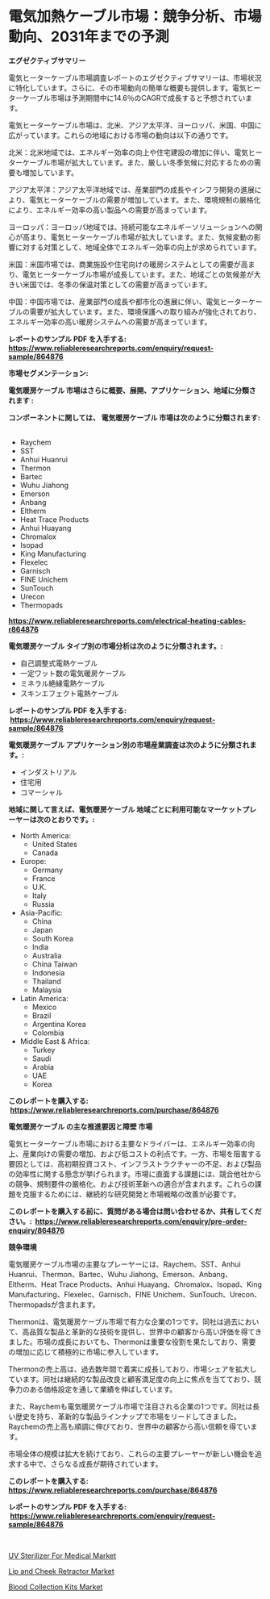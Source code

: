 <p><h1>電気加熱ケーブル市場：競争分析、市場動向、2031年までの予測</h1></p><p><strong>エグゼクティブサマリー</strong></p>
<p><p>電気ヒーターケーブル市場調査レポートのエグゼクティブサマリーは、市場状況に特化しています。さらに、その市場動向の簡単な概要も提供します。電気ヒーターケーブル市場は予測期間中に14.6％のCAGRで成長すると予想されています。</p><p>電気ヒーターケーブル市場は、北米、アジア太平洋、ヨーロッパ、米国、中国に広がっています。これらの地域における市場の動向は以下の通りです。</p><p>北米：北米地域では、エネルギー効率の向上や住宅建設の増加に伴い、電気ヒーターケーブル市場が拡大しています。また、厳しい冬季気候に対応するための需要も増加しています。</p><p>アジア太平洋：アジア太平洋地域では、産業部門の成長やインフラ開発の進展により、電気ヒーターケーブルの需要が増加しています。また、環境規制の厳格化により、エネルギー効率の高い製品への需要が高まっています。</p><p>ヨーロッパ：ヨーロッパ地域では、持続可能なエネルギーソリューションへの関心が高まり、電気ヒーターケーブル市場が拡大しています。また、気候変動の影響に対する対策として、地域全体でエネルギー効率の向上が求められています。</p><p>米国：米国市場では、商業施設や住宅向けの暖房システムとしての需要が高まり、電気ヒーターケーブル市場が成長しています。また、地域ごとの気候差が大きい米国では、冬季の保温対策としての需要が高まっています。</p><p>中国：中国市場では、産業部門の成長や都市化の進展に伴い、電気ヒーターケーブルの需要が拡大しています。また、環境保護への取り組みが強化されており、エネルギー効率の高い暖房システムへの需要が高まっています。</p></p>
<p><strong>レポートのサンプル PDF を入手する: <a href="https://www.reliableresearchreports.com/enquiry/request-sample/864876">https://www.reliableresearchreports.com/enquiry/request-sample/864876</a></strong></p>
<p><strong>市場セグメンテーション:</strong></p>
<p><strong> 電気暖房ケーブル 市場はさらに概要、展開、アプリケーション、地域に分類されます :</strong></p>
<p><strong>コンポーネントに関しては、 電気暖房ケーブル 市場は次のように分類されます: &nbsp;</strong></p>
<p><ul><li>Raychem</li><li>SST</li><li>Anhui Huanrui</li><li>Thermon</li><li>Bartec</li><li>Wuhu Jiahong</li><li>Emerson</li><li>Anbang</li><li>Eltherm</li><li>Heat Trace Products</li><li>Anhui Huayang</li><li>Chromalox</li><li>Isopad</li><li>King Manufacturing</li><li>Flexelec</li><li>Garnisch</li><li>FINE Unichem</li><li>SunTouch</li><li>Urecon</li><li>Thermopads</li></ul></p>
<p><strong><a href="https://www.reliableresearchreports.com/electrical-heating-cables-r864876">https://www.reliableresearchreports.com/electrical-heating-cables-r864876</a></strong></p>
<p><strong> 電気暖房ケーブル タイプ別の市場分析は次のように分類されます。:</strong></p>
<p><ul><li>自己調整式電熱ケーブル</li><li>一定ワット数の電気暖房ケーブル</li><li>ミネラル絶縁電熱ケーブル</li><li>スキンエフェクト電熱ケーブル</li></ul></p>
<p><strong>レポートのサンプル PDF を入手する: &nbsp;<a href="https://www.reliableresearchreports.com/enquiry/request-sample/864876">https://www.reliableresearchreports.com/enquiry/request-sample/864876</a></strong></p>
<p><strong> 電気暖房ケーブル アプリケーション別の市場産業調査は次のように分類されます。:</strong></p>
<p><ul><li>インダストリアル</li><li>住宅用</li><li>コマーシャル</li></ul></p>
<p><strong>地域に関して言えば、電気暖房ケーブル 地域ごとに利用可能なマーケットプレーヤーは次のとおりです。:</strong></p>
<p><ul>
    <li>
        North America:
        <ul>
            <li>United States</li>
            <li>Canada</li>
        </ul>
    </li>
    <li>
        Europe:
        <ul>
            <li>Germany</li>
            <li>France</li>
            <li>U.K.</li>
            <li>Italy</li>
            <li>Russia</li>
        </ul>
    </li>
    <li>
        Asia-Pacific:
        <ul>
            <li>China</li>
            <li>Japan</li>
            <li>South Korea</li>
            <li>India</li>
            <li>Australia</li>
            <li>China Taiwan</li>
            <li>Indonesia</li>
            <li>Thailand</li>
            <li>Malaysia</li>
        </ul>
    </li>
    <li>
        Latin America:
        <ul>
            <li>Mexico</li>
            <li>Brazil</li>
            <li>Argentina Korea</li>
            <li>Colombia</li>
        </ul>
    </li>
    <li>
        Middle East & Africa:
        <ul>
            <li>Turkey</li>
            <li>Saudi</li>
            <li>Arabia</li>
            <li>UAE</li>
            <li>Korea</li>
        </ul>
    </li>
    </ul></p>
<p><strong>このレポートを購入する: &nbsp;<a href="https://www.reliableresearchreports.com/purchase/864876">https://www.reliableresearchreports.com/purchase/864876</a></strong></p>
<p><strong>電気暖房ケーブル の主な推進要因と障壁 市場</strong></p>
<p><p>電気ヒーターケーブル市場における主要なドライバーは、エネルギー効率の向上、産業向けの需要の増加、および低コストの利点です。一方、市場を阻害する要因としては、高初期投資コスト、インフラストラクチャーの不足、および製品の効率性に関する懸念が挙げられます。市場に直面する課題には、競合他社からの競争、規制要件の厳格化、および技術革新への適合が含まれます。これらの課題を克服するためには、継続的な研究開発と市場戦略の改善が必要です。</p></p>
<p><strong>このレポートを購入する前に、質問がある場合は問い合わせるか、共有してください。:&nbsp; <a href="https://www.reliableresearchreports.com/enquiry/pre-order-enquiry/864876">https://www.reliableresearchreports.com/enquiry/pre-order-enquiry/864876</a></strong></p>
<p><strong>競争環境</strong></p>
<p><p>電気暖房ケーブル市場の主要なプレーヤーには、Raychem、SST、Anhui Huanrui、Thermon、Bartec、Wuhu Jiahong、Emerson、Anbang、Eltherm、Heat Trace Products、Anhui Huayang、Chromalox、Isopad、King Manufacturing、Flexelec、Garnisch、FINE Unichem、SunTouch、Urecon、Thermopadsが含まれます。</p><p>Thermonは、電気暖房ケーブル市場で有力な企業の1つです。同社は過去において、高品質な製品と革新的な技術を提供し、世界中の顧客から高い評価を得てきました。市場の成長においても、Thermonは重要な役割を果たしており、需要の増加に応じて積極的に市場に参入しています。</p><p>Thermonの売上高は、過去数年間で着実に成長しており、市場シェアを拡大しています。同社は継続的な製品改良と顧客満足度の向上に焦点を当てており、競争力のある価格設定を通して業績を伸ばしています。</p><p>また、Raychemも電気暖房ケーブル市場で注目される企業の1つです。同社は長い歴史を持ち、革新的な製品ラインナップで市場をリードしてきました。Raychemの売上高も順調に伸びており、世界中の顧客から高い信頼を得ています。</p><p>市場全体の規模は拡大を続けており、これらの主要プレーヤーが新しい機会を追求する中で、さらなる成長が期待されています。</p></p>
<p><strong>このレポートを購入する: &nbsp; <a href="https://www.reliableresearchreports.com/purchase/864876">https://www.reliableresearchreports.com/purchase/864876</a></strong></p>
<p><strong>レポートのサンプル PDF を入手する: &nbsp;<a href="https://www.reliableresearchreports.com/enquiry/request-sample/864876">https://www.reliableresearchreports.com/enquiry/request-sample/864876</a></strong><strong></strong></p>
<p>&nbsp;</p>
<p><p><a href="https://extreme-scabiosa-c81.notion.site/UV-Sterilizer-For-Medical-Market-Focuses-on-Market-Share-Size-and-Projected-Forecast-Till-2031-17ac1dc5240b4971ab8464d3e705aecb">UV Sterilizer For Medical Market</a></p><p><a href="https://adventurous-uranium-ef9.notion.site/Lip-and-Cheek-Retractor-Market-Analysis-and-Sze-Forecasted-for-period-from-2024-to-2031-fec9aa3974484e6699dd14b3a881a041">Lip and Cheek Retractor Market</a></p><p><a href="https://carnation-joke-41f.notion.site/Blood-Collection-Kits-Market-Competitive-Analysis-Market-Trends-and-Forecast-to-2031-0bb4527807e240b6b8ccedd7f75c1dad">Blood Collection Kits Market</a></p></p>